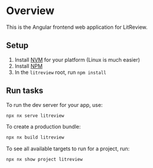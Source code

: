 # Overview 
This is the Angular frontend web application for LitReview.

## Setup
1. Install [NVM](https://github.com/nvm-sh/nvm) for your platform (Linux is much easier)
2. Install [NPM](https://docs.npmjs.com/downloading-and-installing-node-js-and-npm)
3. In the `litreview` root, run `npm install`

## Run tasks

To run the dev server for your app, use:

```sh
npx nx serve litreview
```

To create a production bundle:

```sh
npx nx build litreview
```

To see all available targets to run for a project, run:

```sh
npx nx show project litreview
```